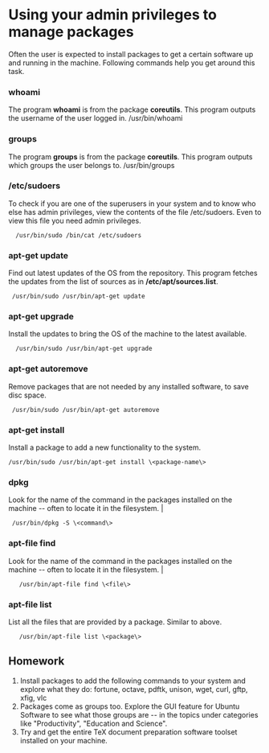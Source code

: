 # Using your admin privileges to manage packages

Often the user is expected to install packages to get a certain software
up and running in the machine. Following commands help you get around
this task.

### whoami
The program **whoami** is from the package **coreutils**. This program outputs the username of the user logged in.
      /usr/bin/whoami

### groups
The program **groups** is from the package **coreutils**. This program outputs which groups the user belongs to.
       /usr/bin/groups

### /etc/sudoers
To check if you are one of the superusers in your system and to know who else has admin privileges, view the contents of the file /etc/sudoers. Even to view this file you need admin privileges.

      /usr/bin/sudo /bin/cat /etc/sudoers 

### apt-get update 
Find out latest updates of the OS from the repository. This program fetches the updates from the list of sources as in **/etc/apt/sources.list**.

     /usr/bin/sudo /usr/bin/apt-get update 

### apt-get upgrade
Install the updates to bring the OS of the machine to the latest available.

      /usr/bin/sudo /usr/bin/apt-get upgrade 

### apt-get autoremove
Remove packages that are not needed by any installed software, to save disc space.  

     /usr/bin/sudo /usr/bin/apt-get autoremove

### apt-get install
Install a package to add a new functionality to the system.

    /usr/bin/sudo /usr/bin/apt-get install \<package-name\> 

### dpkg
Look for the name of the command in the packages installed on the machine -- often to locate it in the filesystem.                   |

     /usr/bin/dpkg -S \<command\> 

### apt-file find
Look for the name of the command in the packages installed on the machine -- often to locate it in the filesystem.                   |

       /usr/bin/apt-file find \<file\>  

### apt-file list
List all the files that are provided by a package. Similar to above.

       /usr/bin/apt-file list \<package\> 

## Homework

1. Install packages to add the following commands to your system and explore what they do: fortune, octave, pdftk, unison, wget, curl, gftp, xfig, vlc
2. Packages come as groups too. Explore the GUI feature for Ubuntu Software to see what those groups are -- in the topics under categories like "Productivity", "Education and Science".
3. Try and get the entire TeX document preparation software toolset installed on your machine.


